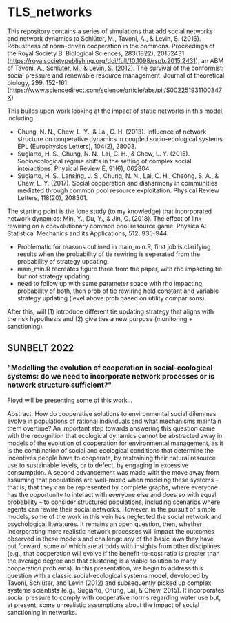 # TLS_networks

This repository contains a series of simulations that add social networks and network dynamics to Schlüter, M., Tavoni, A., & Levin, S. (2016). Robustness of norm-driven cooperation in the commons. Proceedings of the Royal Society B: Biological Sciences, 283(1822), 20152431 (https://royalsocietypublishing.org/doi/full/10.1098/rspb.2015.2431), an ABM of Tavoni, A., Schlüter, M., & Levin, S. (2012). The survival of the conformist: social pressure and renewable resource management. Journal of theoretical biology, 299, 152-161. (https://www.sciencedirect.com/science/article/abs/pii/S002251931100347X)

This builds upon work looking at the impact of static networks in this model, including: 
- Chung, N. N., Chew, L. Y., & Lai, C. H. (2013). Influence of network structure on cooperative dynamics in coupled socio-ecological systems. EPL (Europhysics Letters), 104(2), 28003.
- Sugiarto, H. S., Chung, N. N., Lai, C. H., & Chew, L. Y. (2015). Socioecological regime shifts in the setting of complex social interactions. Physical Review E, 91(6), 062804.
- Sugiarto, H. S., Lansing, J. S., Chung, N. N., Lai, C. H., Cheong, S. A., & Chew, L. Y. (2017). Social cooperation and disharmony in communities mediated through common pool resource exploitation. Physical Review Letters, 118(20), 208301.

The starting point is the lone study (to my knowledge) that incorporated network dynamics: Min, Y., Du, Y., & Jin, C. (2018). The effect of link rewiring on a coevolutionary common pool resource game. Physica A: Statistical Mechanics and its Applications, 512, 935-944. 
- Problematic for reasons outlined in main_min.R; first job is clarifying results when the probability of tie rewiring is seperated from the probability of strategy updating. 
- main_min.R recreates figure three from the paper, with rho impacting tie but not strategy updating. 
- need to follow up with same parameter space with rho impacting probability of both, then prob of tie rewiring held constant and variable strategy updating (level above prob based on utility comparisons). 

After this, will (1) introduce different tie updating strategy that aligns with the risk hypothesis and (2) give ties a new purpose (monitoring + sanctioning) 

## SUNBELT 2022
### "Modelling the evolution of cooperation in social-ecological systems: do we need to incorporate network processes or is network structure sufficient?"

Floyd will be presenting some of this work...

Abstract: 
How do cooperative solutions to environmental social dilemmas evolve in populations of rational individuals and what mechanisms maintain them overtime? An important step towards answering this question came with the recognition that ecological dynamics cannot be abstracted away in models of the evolution of cooperation for environmental management, as it is the combination of social and ecological conditions that determine the incentives people have to cooperate, by restraining their natural resource use to sustainable levels, or to defect, by engaging in excessive consumption. A second advancement was made with the move away from assuming that populations are well-mixed when modeling these systems – that is, that they can be represented by complete graphs, where everyone has the opportunity to interact with everyone else and does so with equal probability  – to consider structured populations, including scenarios where agents can rewire their social networks. However, in the pursuit of simple models, some of the work in this vein has neglected the social network and psychological literatures. It remains an open question, then, whether incorporating more realistic network processes will impact the outcomes observed in these models and challenge any of the basic laws they have put forward, some of which are at odds with insights from other disciplines (e.g., that cooperation will evolve if the benefit-to-cost ratio is greater than the average degree and that clustering is a viable solution to many cooperation problems). In this presentation, we begin to address this question with a classic social-ecological systems model, developed by Tavoni, Schlüter, and Levin (2012) and subsequently picked up complex systems scientists (e.g., Sugiarto, Chung, Lai, & Chew, 2015). It incorporates social pressure to comply with cooperative norms regarding water use but, at present, some unrealistic assumptions about the impact of social sanctioning in networks. 







